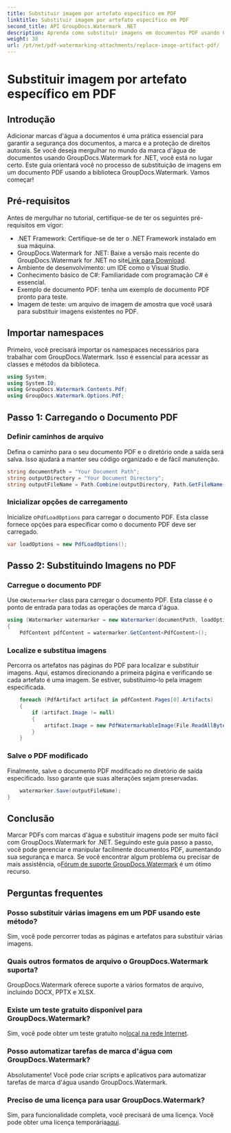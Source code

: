 ```yaml
---
title: Substituir imagem por artefato específico em PDF
linktitle: Substituir imagem por artefato específico em PDF
second_title: API GroupDocs.Watermark .NET
description: Aprenda como substituir imagens em documentos PDF usando GroupDocs.Watermark for .NET com este tutorial passo a passo abrangente.
weight: 38
url: /pt/net/pdf-watermarking-attachments/replace-image-artifact-pdf/
---
```


# Substituir imagem por artefato específico em PDF

## Introdução
Adicionar marcas d'água a documentos é uma prática essencial para garantir a segurança dos documentos, a marca e a proteção de direitos autorais. Se você deseja mergulhar no mundo da marca d'água de documentos usando GroupDocs.Watermark for .NET, você está no lugar certo. Este guia orientará você no processo de substituição de imagens em um documento PDF usando a biblioteca GroupDocs.Watermark. Vamos começar!
## Pré-requisitos
Antes de mergulhar no tutorial, certifique-se de ter os seguintes pré-requisitos em vigor:
- .NET Framework: Certifique-se de ter o .NET Framework instalado em sua máquina.
-  GroupDocs.Watermark for .NET: Baixe a versão mais recente do GroupDocs.Watermark for .NET no site[Link para Download](https://releases.groupdocs.com/Watermark/net/).
- Ambiente de desenvolvimento: um IDE como o Visual Studio.
- Conhecimento básico de C#: Familiaridade com programação C# é essencial.
- Exemplo de documento PDF: tenha um exemplo de documento PDF pronto para teste.
- Imagem de teste: um arquivo de imagem de amostra que você usará para substituir imagens existentes no PDF.
## Importar namespaces
Primeiro, você precisará importar os namespaces necessários para trabalhar com GroupDocs.Watermark. Isso é essencial para acessar as classes e métodos da biblioteca.
```csharp
using System;
using System.IO;
using GroupDocs.Watermark.Contents.Pdf;
using GroupDocs.Watermark.Options.Pdf;
```

## Passo 1: Carregando o Documento PDF
### Definir caminhos de arquivo
Defina o caminho para o seu documento PDF e o diretório onde a saída será salva. Isso ajudará a manter seu código organizado e de fácil manutenção.
```csharp
string documentPath = "Your Document Path";
string outputDirectory = "Your Document Directory";
string outputFileName = Path.Combine(outputDirectory, Path.GetFileName(documentPath));
```
### Inicializar opções de carregamento
 Inicialize o`PdfLoadOptions` para carregar o documento PDF. Esta classe fornece opções para especificar como o documento PDF deve ser carregado.
```csharp
var loadOptions = new PdfLoadOptions();
```
## Passo 2: Substituindo Imagens no PDF
### Carregue o documento PDF
 Use o`Watermarker` class para carregar o documento PDF. Esta classe é o ponto de entrada para todas as operações de marca d'água.
```csharp
using (Watermarker watermarker = new Watermarker(documentPath, loadOptions))
{
    PdfContent pdfContent = watermarker.GetContent<PdfContent>();
```
### Localize e substitua imagens
Percorra os artefatos nas páginas do PDF para localizar e substituir imagens. Aqui, estamos direcionando a primeira página e verificando se cada artefato é uma imagem. Se estiver, substituímo-lo pela imagem especificada.
```csharp
    foreach (PdfArtifact artifact in pdfContent.Pages[0].Artifacts)
    {
        if (artifact.Image != null)
        {
            artifact.Image = new PdfWatermarkableImage(File.ReadAllBytes("Your Image Path"));
        }
    }
```
### Salve o PDF modificado
Finalmente, salve o documento PDF modificado no diretório de saída especificado. Isso garante que suas alterações sejam preservadas.
```csharp
    watermarker.Save(outputFileName);
}
```

## Conclusão
 Marcar PDFs com marcas d'água e substituir imagens pode ser muito fácil com GroupDocs.Watermark for .NET. Seguindo este guia passo a passo, você pode gerenciar e manipular facilmente documentos PDF, aumentando sua segurança e marca. Se você encontrar algum problema ou precisar de mais assistência, o[Fórum de suporte GroupDocs.Watermark](https://forum.groupdocs.com/c/watermark/19) é um ótimo recurso.
## Perguntas frequentes
### Posso substituir várias imagens em um PDF usando este método?
Sim, você pode percorrer todas as páginas e artefatos para substituir várias imagens.
### Quais outros formatos de arquivo o GroupDocs.Watermark suporta?
GroupDocs.Watermark oferece suporte a vários formatos de arquivo, incluindo DOCX, PPTX e XLSX.
### Existe um teste gratuito disponível para GroupDocs.Watermark?
 Sim, você pode obter um teste gratuito no[local na rede Internet](https://releases.groupdocs.com/).
### Posso automatizar tarefas de marca d'água com GroupDocs.Watermark?
Absolutamente! Você pode criar scripts e aplicativos para automatizar tarefas de marca d'água usando GroupDocs.Watermark.
### Preciso de uma licença para usar GroupDocs.Watermark?
 Sim, para funcionalidade completa, você precisará de uma licença. Você pode obter uma licença temporária[aqui](https://purchase.groupdocs.com/temporary-license/).